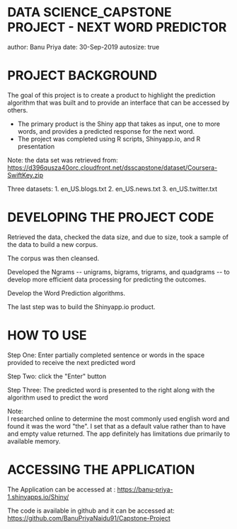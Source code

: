 DATA SCIENCE_CAPSTONE PROJECT - NEXT WORD PREDICTOR
========================================================
author: Banu Priya
date: 30-Sep-2019
autosize: true

PROJECT BACKGROUND
========================================================
The goal of this project is to create a product to highlight the prediction algorithm
that was built and to provide an interface that can be accessed by others. 

- The primary product is the Shiny app that takes as input, one to more words,
and provides a predicted response for the next word.
- The project was completed using R scripts, Shinyapp.io, and R presentation

Note:  the data set was retrieved from: 
https://d396qusza40orc.cloudfront.net/dsscapstone/dataset/Coursera-SwiftKey.zip

Three datasets:
    1.  en_US.blogs.txt
    2.  en_US.news.txt
    3.  en_US.twitter.txt

DEVELOPING THE PROJECT CODE
========================================================
Retrieved the data, checked the data size, and due to size, took a sample of the data to build a new corpus.  

The corpus was then cleansed.  

Developed the Ngrams -- unigrams, bigrams, trigrams, and quadgrams -- to develop more efficient data processing for predicting the outcomes.  

Develop the Word Prediction algorithms. 

The last step was to build the Shinyapp.io product. 

HOW TO USE
========================================================
Step One: Enter partially completed sentence or words in the space provided to receive the next predicted word

Step Two: click the "Enter" button

Step Three: The predicted word is presented to the right along with the algorithm used to predict the word

Note:  
I researched online to determine the most commonly used english word and found it was the word "the".  I set that as a default value rather than to have and empty value returned.  The app definitely has limitations due primarily to available memory.  

ACCESSING THE APPLICATION
========================================================
The Application can be accessed at : https://banu-priya-1.shinyapps.io/Shiny/

The code is available in github and it can be accessed at: https://github.com/BanuPriyaNaidu91/Capstone-Project
